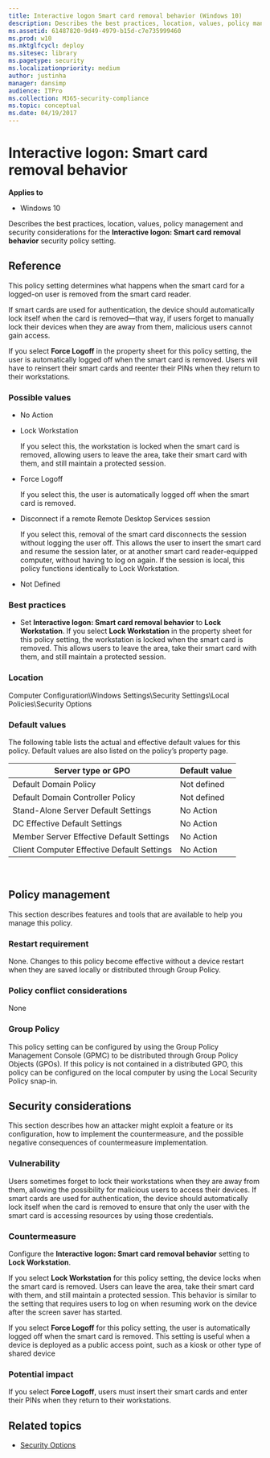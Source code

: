 ```yaml
---
title: Interactive logon Smart card removal behavior (Windows 10)
description: Describes the best practices, location, values, policy management and security considerations for the Interactive logon Smart card removal behavior security policy setting.
ms.assetid: 61487820-9d49-4979-b15d-c7e735999460
ms.prod: w10
ms.mktglfcycl: deploy
ms.sitesec: library
ms.pagetype: security
ms.localizationpriority: medium
author: justinha
manager: dansimp
audience: ITPro
ms.collection: M365-security-compliance
ms.topic: conceptual
ms.date: 04/19/2017
---
```


# Interactive logon: Smart card removal behavior

**Applies to**
-   Windows 10

Describes the best practices, location, values, policy management and security considerations for the **Interactive logon: Smart card removal behavior** security policy setting.

## Reference

This policy setting determines what happens when the smart card for a logged-on user is removed from the smart card reader.

If smart cards are used for authentication, the device should automatically lock itself when the card is removed—that way, if users forget to manually lock their devices when they are away from them, malicious users cannot gain access.

If you select **Force Logoff** in the property sheet for this policy setting, the user is automatically logged off when the smart card is removed. Users will have to reinsert their smart cards and reenter their PINs when they return to their workstations.

### Possible values

-   No Action
-   Lock Workstation

    If you select this, the workstation is locked when the smart card is removed, allowing users to leave the area, take their smart card with them, and still maintain a protected session.

-   Force Logoff

    If you select this, the user is automatically logged off when the smart card is removed.

-   Disconnect if a remote Remote Desktop Services session

    If you select this, removal of the smart card disconnects the session without logging the user off. This allows the user to insert the smart card and resume the session later, or at another smart card reader-equipped computer, without having to log on again. If the session is local, this policy functions identically to Lock Workstation.

-   Not Defined

### Best practices

-   Set **Interactive logon: Smart card removal behavior** to **Lock Workstation**. If you select **Lock Workstation** in the property sheet for this policy setting, the workstation is locked when the smart card is removed. This allows users to leave the area, take their smart card with them, and still maintain a protected session.

### Location

Computer Configuration\\Windows Settings\\Security Settings\\Local Policies\\Security Options

### Default values

The following table lists the actual and effective default values for this policy. Default values are also listed on the policy’s property page.

| Server type or GPO | Default value |
| - | - |
| Default Domain Policy| Not defined| 
| Default Domain Controller Policy | Not defined| 
| Stand-Alone Server Default Settings | No Action| 
| DC Effective Default Settings | No Action| 
| Member Server Effective Default Settings | No Action| 
| Client Computer Effective Default Settings | No Action| 
 
## Policy management

This section describes features and tools that are available to help you manage this policy.

### Restart requirement

None. Changes to this policy become effective without a device restart when they are saved locally or distributed through Group Policy.

### Policy conflict considerations

None

### Group Policy

This policy setting can be configured by using the Group Policy Management Console (GPMC) to be distributed through Group Policy Objects (GPOs). If this policy is not contained in a distributed GPO, this policy can be configured on the local computer by using the Local Security Policy snap-in.

## Security considerations

This section describes how an attacker might exploit a feature or its configuration, how to implement the countermeasure, and the possible negative consequences of countermeasure implementation.

### Vulnerability

Users sometimes forget to lock their workstations when they are away from them, allowing the possibility for malicious users to access their devices. If smart cards are used for authentication, the device should automatically lock itself when the card is removed to ensure that only the user with the smart card is accessing resources by using those credentials.

### Countermeasure

Configure the **Interactive logon: Smart card removal behavior** setting to **Lock Workstation**.

If you select **Lock Workstation** for this policy setting, the device locks when the smart card is removed. Users can leave the area, take their smart card with them, and still maintain a protected session. This behavior is similar to the setting that requires users to log on when resuming work on the device after the screen saver has started.

If you select **Force Logoff** for this policy setting, the user is automatically logged off when the smart card is removed. This setting is useful when a device is deployed as a public access point, such as a kiosk or other type of shared device

### Potential impact

If you select **Force Logoff**, users must insert their smart cards and enter their PINs when they return to their workstations.

## Related topics

- [Security Options](security-options.md)
